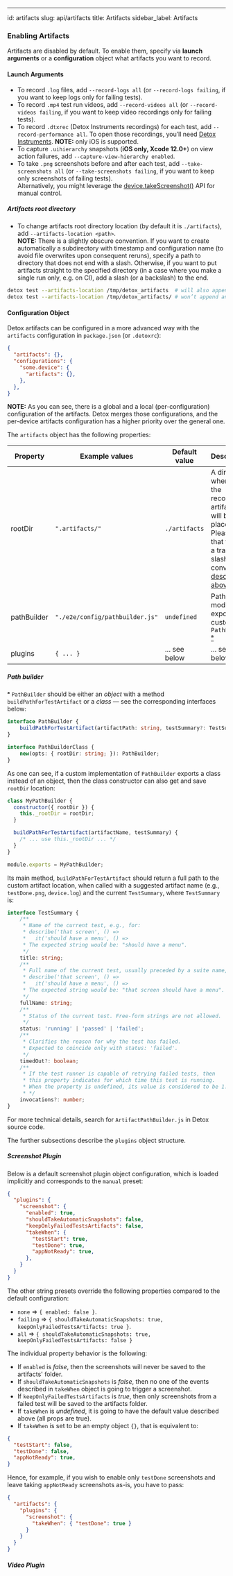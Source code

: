 ---
id: artifacts
slug: api/artifacts
title: Artifacts
sidebar_label: Artifacts
### Enabling Artifacts

Artifacts are disabled by default. To enable them, specify via **launch arguments** or a **configuration** object what artifacts you want to record.

#### Launch Arguments

- To record `.log` files, add `--record-logs all` (or `--record-logs failing`, if you want to keep logs only for failing tests).
- To record `.mp4` test run videos, add `--record-videos all` (or `--record-videos failing`, if you want to keep video recordings only for failing tests).
- To record `.dtxrec` (Detox Instruments recordings) for each test, add `--record-performance all`. To open those recordings, you’ll need [Detox Instruments](https://github.com/wix/DetoxInstruments). **NOTE:** only iOS is supported.
- To capture `.uihierarchy` snapshots (**iOS only, Xcode 12.0+**) on view action failures, add `--capture-view-hierarchy enabled`.
- To take `.png` screenshots before and after each test, add `--take-screenshots all` (or `--take-screenshots failing`, if you want to keep only screenshots of failing tests).\
  Alternatively, you might leverage the [device.takeScreenshot()](APIRef.DeviceObjectAPI.md#devicetakescreenshotname) API for manual control.

##### Artifacts root directory

- To change artifacts root directory location (by default it is `./artifacts`), add `--artifacts-location <path>`.\
  **NOTE:** There is a slightly obscure convention. If you want to create automatically a subdirectory with timestamp and configuration name (to avoid file overwrites upon consequent reruns), specify a path to directory that does not end with a slash. Otherwise, if you want to put artifacts straight to the specified directory (in a case where you make a single run only, e.g. on CI), add a slash (or a backslash) to the end.

```sh
detox test --artifacts-location /tmp/detox_artifacts  # will also append /android.emu.release.2018-06-14 08:54:11Z
detox test --artifacts-location /tmp/detox_artifacts/ # won’t append anything, hereby treating it as a root
```

#### Configuration Object

Detox artifacts can be configured in a more advanced way with the `artifacts` configuration in `package.json` (or `.detoxrc`):

```json
{
  "artifacts": {},
  "configurations": {
    "some.device": {
      "artifacts": {},
    },
  },
}
```

**NOTE:** As you can see, there is a global and a local (per-configuration) configuration of the artifacts.
Detox merges those configurations, and the per-device artifacts configuration has a higher priority over the general one.

The `artifacts` object has the following properties:

| Property    | Example values                  | Default value | Description                                                                                                                                                          |
| ----------- | ------------------------------- | ------------- | -------------------------------------------------------------------------------------------------------------------------------------------------------------------- |
| rootDir     | `".artifacts/"`                 | `./artifacts` | A directory, where all the recorded artifacts will be placed in. Please note that there is a trailing slash convention [described above](#artifacts-root-directory). |
| pathBuilder | `"./e2e/config/pathbuilder.js"` | `undefined`   | Path to a module that exports a custom `PathBuilder` [ᵃ](#path-builder)                                                                                              |
| plugins     | `{ ... }`                       | ... see below | ... see below                                                                                                                                                        |

##### Path builder

**ᵃ** `PathBuilder` should be either an _object_ with a method `buildPathForTestArtifact` or a _class_ — see the corresponding interfaces below:

```typescript
interface PathBuilder {
    buildPathForTestArtifact(artifactPath: string, testSummary?: TestSummary): string;
}

interface PathBuilderClass {
    new(opts: { rootDir: string; }): PathBuilder;
}
```

As one can see, if a custom implementation of `PathBuilder` exports a class instead of an object, then the class constructor can also get and save `rootDir` location:

```js
class MyPathBuilder {
  constructor({ rootDir }) {
    this._rootDir = rootDir;
  }

  buildPathForTestArtifact(artifactName, testSummary) {
    /* ... use this._rootDir ... */
  }
}

module.exports = MyPathBuilder;
```

Its main method, `buildPathForTestArtifact` should return a full path to the custom artifact location, when called with a suggested artifact name (e.g., `testDone.png`, `device.log`) and the current `TestSummary`, where `TestSummary` is:

```typescript
interface TestSummary {
    /**
     * Name of the current test, e.g., for:
     * describe('that screen', () =>
     *   it('should have a menu', () =>
     * The expected string would be: "should have a menu".
     */
    title: string;
    /**
     * Full name of the current test, usually preceded by a suite name, e.g.:
     * describe('that screen', () =>
     *   it('should have a menu', () =>
     * The expected string would be: "that screen should have a menu".
     */
    fullName: string;
    /**
     * Status of the current test. Free-form strings are not allowed.
     */
    status: 'running' | 'passed' | 'failed';
    /**
     * Clarifies the reason for why the test has failed.
     * Expected to coincide only with status: 'failed'.
     */
    timedOut?: boolean;
    /**
     * If the test runner is capable of retrying failed tests, then
     * this property indicates for which time this test is running.
     * When the property is undefined, its value is considered to be 1.
     * */
    invocations?: number;
}
```

For more technical details, search for `ArtifactPathBuilder.js` in Detox source code.

The further subsections describe the `plugins` object structure.

##### Screenshot Plugin

Below is a default screenshot plugin object configuration, which is loaded implicitly and corresponds to the `manual` preset:

```json
{
  "plugins": {
    "screenshot": {
      "enabled": true,
      "shouldTakeAutomaticSnapshots": false,
      "keepOnlyFailedTestsArtifacts": false,
      "takeWhen": {
        "testStart": true,
        "testDone": true,
        "appNotReady": true,
      },
    }
  }
}
```

The other string presets override the following properties compared to the default configuration:

- `none` => `{ enabled: false }`.
- `failing` => `{ shouldTakeAutomaticSnapshots: true, keepOnlyFailedTestsArtifacts: true }`.
- `all` => `{ shouldTakeAutomaticSnapshots: true, keepOnlyFailedTestsArtifacts: false }`

The individual property behavior is the following:

- If `enabled` is _false_, then the screenshots will never be saved to the artifacts' folder.
- If `shouldTakeAutomaticSnapshots` is _false_, then no one of the events described in `takeWhen` object is going to trigger a screenshot.
- If `keepOnlyFailedTestsArtifacts` is _true_, then only screenshots from a failed test will be saved to the artifacts folder.
- If `takeWhen` is _undefined_, it is going to have the default value described above (all props are true).
- If `takeWhen` is set to be an empty object `{}`, that is equivalent to:

```json
{
  "testStart": false,
  "testDone": false,
  "appNotReady": true,
}
```

Hence, for example, if you wish to enable only `testDone` screenshots and leave taking `appNotReady` screenshots as-is, you have to pass:

```json
{
  "artifacts": {
    "plugins": {
      "screenshot": {
        "takeWhen": { "testDone": true }
      }
    }
  }
}
```

##### Video Plugin


